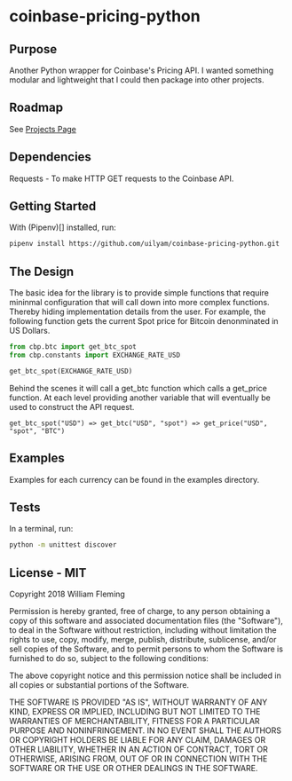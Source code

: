 # coinbase-pricing-python

## Purpose

Another Python wrapper for Coinbase's Pricing API.  I wanted something modular and lightweight that I could then package into other projects.

## Roadmap

See [Projects Page](https://github.com/uilyam/coinbase-pricing-python/projects/1)

## Dependencies

Requests - To make HTTP GET requests to the Coinbase API.

## Getting Started

With (Pipenv)[] installed, run:

```bash
pipenv install https://github.com/uilyam/coinbase-pricing-python.git
```

## The Design

The basic idea for the library is to provide simple functions that require
mininmal configuration that will call down into more complex functions.  Thereby hiding implementation details from the user.  For example, the following function gets the current Spot price for Bitcoin denonminated in US Dollars.

```python
from cbp.btc import get_btc_spot
from cbp.constants import EXCHANGE_RATE_USD

get_btc_spot(EXCHANGE_RATE_USD)
```

Behind the scenes it will call a get_btc function which calls a get_price function.  At each level providing another variable that will eventually be used to construct the API request.

```text
get_btc_spot("USD") => get_btc("USD", "spot") => get_price("USD", "spot", "BTC")
```

## Examples

Examples for each currency can be found in the examples directory.

## Tests

In a terminal, run:

```bash
python -m unittest discover
```

## License - MIT

Copyright 2018 William Fleming

Permission is hereby granted, free of charge, to any person obtaining a copy of this software and associated documentation files (the "Software"), to deal in the Software without restriction, including without limitation the rights to use, copy, modify, merge, publish, distribute, sublicense, and/or sell copies of the Software, and to permit persons to whom the Software is furnished to do so, subject to the following conditions:

The above copyright notice and this permission notice shall be included in all copies or substantial portions of the Software.

THE SOFTWARE IS PROVIDED "AS IS", WITHOUT WARRANTY OF ANY KIND, EXPRESS OR IMPLIED, INCLUDING BUT NOT LIMITED TO THE WARRANTIES OF MERCHANTABILITY, FITNESS FOR A PARTICULAR PURPOSE AND NONINFRINGEMENT. IN NO EVENT SHALL THE AUTHORS OR COPYRIGHT HOLDERS BE LIABLE FOR ANY CLAIM, DAMAGES OR OTHER LIABILITY, WHETHER IN AN ACTION OF CONTRACT, TORT OR OTHERWISE, ARISING FROM, OUT OF OR IN CONNECTION WITH THE SOFTWARE OR THE USE OR OTHER DEALINGS IN THE SOFTWARE.
